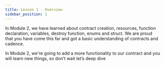 ```yaml
---
title: Lesson 1 - Overview
sidebar_position: 1
---
```


In Module 2, we have learned about contract creation, resources, function declaration, variables, destroy function, enums and struct. We are proud that you have come this far and got a basic understanding of contracts and cadence.

In Module 2, we're going to add a more functionality to our contract and you will learn new things, so don’t wait let’s deep dive
